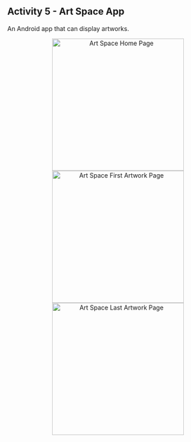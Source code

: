 ## Activity 5 - Art Space App

An Android app that can display artworks.

<div align="center">
    <img src="https://i.imgur.com/W1OyoGf.png" alt="Art Space Home Page" width="300">
    <img src="https://i.imgur.com/27sVl5A.png" alt="Art Space First Artwork Page" width="300">
    <img src="https://i.imgur.com/Da89BkA.png" alt="Art Space Last Artwork Page" width="300">
</div>
